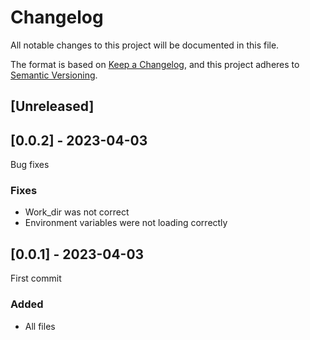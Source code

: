 # Changelog
All notable changes to this project will be documented in this file.

The format is based on [Keep a Changelog](https://keepachangelog.com/en/1.0.0/),
and this project adheres to [Semantic Versioning](https://semver.org/spec/v2.0.0.html).

## [Unreleased]

## [0.0.2] - 2023-04-03
Bug fixes
### Fixes
- Work_dir was not correct
- Environment variables were not loading correctly

## [0.0.1] - 2023-04-03
First commit
### Added
- All files
